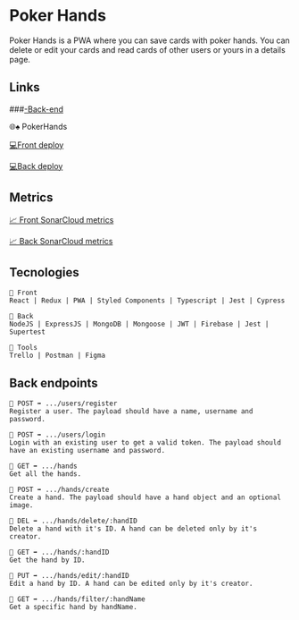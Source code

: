 # Poker Hands

Poker Hands is a PWA where you can save cards with poker hands. You can delete or edit your cards and read cards of other users or yours in a details page.

## Links

###[-Back-end](https://github.com/darqsa/poker-hands-darqsa-front) 

🌐♠️ PokerHands

[💻Front deploy](https://david-arques-final-project-202207-bcn.netlify.app/home)

[💻Back deploy](https://darques-final-project-202207.herokuapp.com)

## Metrics

[📈 Front SonarCloud metrics](https://sonarcloud.io/project/overview?id=isdi-coders-2022_David-Arques_Front-Final-Project-202207-BCN)

[📈 Back SonarCloud metrics](https://sonarcloud.io/project/overview?id=isdi-coders-2022_David-Arques_Back-Final-Project-202207-BCN)

## Tecnologies

    🔸 Front
    React | Redux | PWA | Styled Components | Typescript | Jest | Cypress

    🔸 Back
    NodeJS | ExpressJS | MongoDB | Mongoose | JWT | Firebase | Jest | Supertest

    🔸 Tools
    Trello | Postman | Figma

## Back endpoints

    🔹 POST ➡️ .../users/register
    Register a user. The payload should have a name, username and password.

    🔹 POST ➡️ .../users/login
    Login with an existing user to get a valid token. The payload should have an existing username and password.

    🔹 GET ➡️ .../hands
    Get all the hands.

    🔹 POST ➡️ .../hands/create
    Create a hand. The payload should have a hand object and an optional image.

    🔹 DEL ➡️ .../hands/delete/:handID
    Delete a hand with it's ID. A hand can be deleted only by it's creator.

    🔹 GET ➡️ .../hands/:handID
    Get the hand by ID.

    🔹 PUT ➡️ .../hands/edit/:handID
    Edit a hand by ID. A hand can be edited only by it's creator.

    🔹 GET ➡️ .../hands/filter/:handName
    Get a specific hand by handName.
